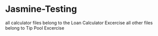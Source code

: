 # Jasmine-Testing
all calculator files belong to the Loan Calculator Excercise
all other files belong to Tip Pool Excercise
